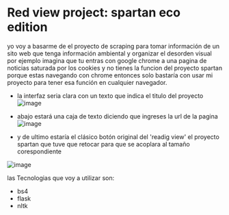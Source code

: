 # Red view project: spartan eco edition
yo voy a basarme de el proyecto de scraping para tomar información de un sito web que tenga información ambiental y organizar el desorden visual por ejemplo imagina que tu entras con google chrome a una pagina de noticias saturada por los cookies y no tienes la funcion del proyecto spartan porque estas navegando con chrome entonces solo bastaría con usar mi proyecto para tener esa función en cualquier navegador.
* la interfaz seria clara con un texto que indica el titulo del proyecto ![image](https://github.com/user-attachments/assets/9cb929b3-65d5-4512-a578-669d626cee35)

* abajo estará una caja de texto diciendo que ingreses la url de la pagina ![image](https://github.com/user-attachments/assets/370ebba1-8c96-4627-a8e8-37f7aaf417fa)

* y de ultimo estaría el clásico botón original del 'readig view' el proyecto spartan que tuve que retocar para que se acoplara al tamaño corespondiente
 
 ![image](https://github.com/user-attachments/assets/d913ee9d-59f7-4aba-a600-474ab23f00b9)

  
las Tecnologias que voy a utilizar son:
* bs4
* flask
* nltk




